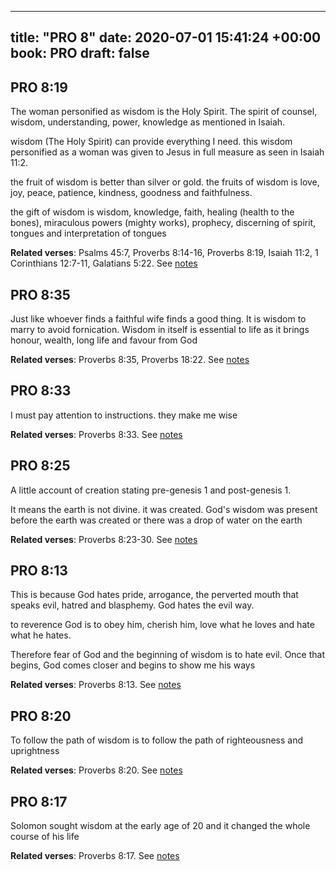 
---
title: "PRO 8"
date: 2020-07-01 15:41:24 +00:00
book: PRO
draft: false
---

## PRO 8:19

The woman personified as wisdom is the Holy Spirit. The spirit of counsel, wisdom, understanding, power, knowledge as mentioned in Isaiah.

wisdom (The Holy Spirit) can provide everything I need. this wisdom personified as a woman was given to Jesus in full measure as seen in Isaiah 11:2.

the fruit of wisdom is better than silver or gold. the fruits of wisdom is love, joy, peace, patience, kindness, goodness and faithfulness.

the gift of wisdom is wisdom, knowledge, faith, healing (health to the bones), miraculous powers (mighty works), prophecy, discerning of spirit, tongues and interpretation of tongues

**Related verses**: Psalms 45:7, Proverbs 8:14-16, Proverbs 8:19, Isaiah 11:2, 1 Corinthians 12:7-11, Galatians 5:22. See [notes](https://my.bible.com/notes/3464177049500639904)


## PRO 8:35

Just like whoever finds a faithful wife finds a good thing. It is wisdom to marry to avoid fornication. Wisdom in itself is essential to life as it brings honour, wealth, long life and favour from God

**Related verses**: Proverbs 8:35, Proverbs 18:22. See [notes](https://my.bible.com/notes/3464163038411350545)


## PRO 8:33

I must pay attention to instructions. they make me wise

**Related verses**: Proverbs 8:33. See [notes](https://my.bible.com/notes/3464034747033576088)


## PRO 8:25

A little account of creation stating pre-genesis 1 and post-genesis 1.

It means the earth is not divine. it was created. God's wisdom was present before the earth was created or there was a drop of water on the earth

**Related verses**: Proverbs 8:23-30. See [notes](https://my.bible.com/notes/3464033500763251333)


## PRO 8:13

This is because God hates pride, arrogance, the perverted mouth that speaks evil, hatred and blasphemy. God hates the evil way.

to reverence God is to obey him, cherish him, love what he loves and hate what he hates.

Therefore fear of God and the beginning of wisdom is to hate evil. Once that begins, God comes closer and begins to show me his ways

**Related verses**: Proverbs 8:13. See [notes](https://my.bible.com/notes/3464018292904812976)


## PRO 8:20

To follow the path of wisdom is to follow the path of righteousness and uprightness

**Related verses**: Proverbs 8:20. See [notes](https://my.bible.com/notes/3461882111329035010)


## PRO 8:17

Solomon sought wisdom at the early age of 20 and it changed the whole course of his life

**Related verses**: Proverbs 8:17. See [notes](https://my.bible.com/notes/3461881493482889980)

